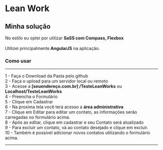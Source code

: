 <html>
  <h1>Lean Work </h1>
  
  <h2>Minha solução</h2>

   No estilo eu optei por utilizar <strong>SaSS com Compass, Flexbox<br>     </strong><br>
   Utilizei principalmente<strong> AngularJS</strong> na aplicação.
  <br>
  
  <h3>Como usar</h3>
  <hr>
  1 - Faça o Download da Pasta pelo github <br>
  2 - Faça o upload para um servidor local ou remoto<br>
  3 - Acesse a <strong> [seuendereço.com.br]  /TesteLeanWorks</strong>  ou <strong>Localhost/TesteLeanWorks</strong> <br>
  4 - Preencha o Formulário<br>
  5 - Clique em Cadastrar<br>
  6 - Na proxima tela você terá acesso a <strong>área administrativa</strong><br>
  7 - Clique em Editar para editar um contato, as informações serão carregadas no formulário acima.<br>
  8 - Após as editar, clique em cadastrar e seu Contato será atualizado<br>
  9 - Para excluir um contato, vá ao contato desejado e clique em excluir.<br>
 10 - Também é possível  adicionar novos contatos utilizando o formulário acima.<br>
  <hr>
</html>
